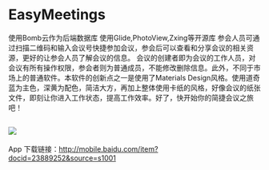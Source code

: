 # EasyMeetings
使用Bomb云作为后端数据库 使用Glide,PhotoView,Zxing等开源库
参会人员可通过扫描二维码和输入会议号快捷参加会议，参会后可以查看和分享会议的相关资源，更好的让参会人员了解会议的信息。
会议的创建者即为会议的工作人员，对会议有所有操作权限，参会者则为普通成员，不能修改删除信息。此外，不同于市场上的普通软件。本软件的创新点之一是使用了Materials Design风格。使用道奇蓝为主色，深黄为配色，简洁大方，再加上整体使用卡纸的风格，好像会议的纸张文件，即刻让你进入工作状态，提高工作效率。好了，快开始你的简捷会议之旅吧！

## ![](/images/screen.jpg)



App 下载链接：http://mobile.baidu.com/item?docid=23889252&source=s1001
